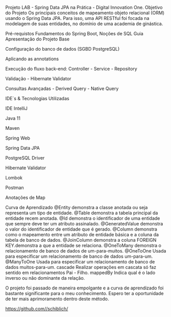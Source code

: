 Projeto LAB - Spring Data JPA na Prática - Digital Innovation One.
Objetivo do Projeto
Os principais conceitos de mapeamento objeto relacional (ORM) usando o Spring Data JPA. Para isso, uma API RESTful foi focada na modelagem de suas entidades, no domínio de uma academia de ginástica.

Pré-requistos
Fundamentos do Spring Boot,
Noções de SQL
Guia
Apresentação do Projeto Base

Configuração do banco de dados (SGBD PostgreSQL)

Aplicando as annotations

Execução do fluxo back-end: Controller - Service - Repository

Validação - Hibernate Validator

Consultas Avançadas - Derived Query - Native Query

IDE´s & Tecnologias Utilizadas

IDE IntelliJ

Java 11

Maven

Spring Web

Spring Data JPA

PostgreSQL Driver

Hibernate Validator

Lombok

Postman

Anotações de Map

Curva de Aprendizado
@Entity demonstra a classe anotada ou seja representa um tipo de entidade. @Table demonstra a tabela principal da entidade recem anotada. @Id demonstra o identificador de uma entidade que sempre deve ter um atributo assinalado. @GeneratedValue demonstra o valor do identificador de entidade que é gerado. @Column demonstra como o mapeamento entre um atributo de entidade básica e a coluna da tabela de banco de dados. @JoinColumn demonstra a coluna FOREIGN KEY.demonstra a que a entidade se relaciona. @OneToMany demonstra o relacionamento de banco de dados de um-para-muitos. @OneToOne Usada para especificar um relacionamento de banco de dados um-para-um. @ManyToOne Usada para especificar um relacionamento de banco de dados muitos-para-um. cascade Realizar operações em cascata só faz sentido em relacionamentos Pai - Filho. mappedBy Indica qual é o lado inverso ou não dominante da relação.

O projeto foi passado de maneira empolgante e a curva de aprendizado foi bastante significante para o meu conhecimento. Espero ter a oportunidade de ter mais aprimoramento dentro deste método.

https://github.com//schiblich/